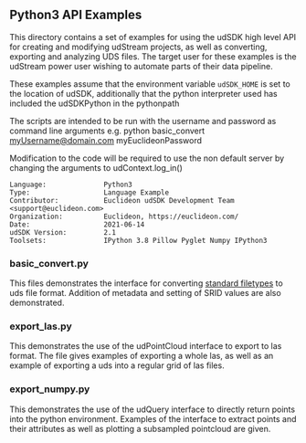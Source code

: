 ## Python3 API Examples

<!-- TODO: Write a brief abstract explaining this sample -->
This directory contains a set of examples for using the udSDK high level API for creating and modifying udStream projects,
as well as converting, exporting and analyzing UDS files. The target user for these examples is the udStream power user 
wishing to automate parts of their data pipeline.

These examples assume that the environment variable `udSDK_HOME` is set to the location of udSDK, additionally that the python interpreter
used has included the udSDKPython in the pythonpath

The scripts are intended to be run with the username and password as command line arguments
e.g. python basic_convert myUsername@domain.com myEuclideonPassword

Modification to the code will be required to use the non default server by changing the arguments to udContext.log_in()
<!-- TODO: Fill this section below with metadata about this sample-->
```
Language:              Python3
Type:                  Language Example
Contributor:           Euclideon udSDK Development Team <support@euclideon.com>
Organization:          Euclideon, https://euclideon.com/
Date:                  2021-06-14
udSDK Version:         2.1
Toolsets:              IPython 3.8 Pillow Pyglet Numpy IPython3
```

### basic_convert.py
This files demonstrates the interface for converting [standard filetypes](https://desk.euclideon.com/portal/en/kb/articles/how-to-supported-data-formats-for-conversion) 
to uds file format. Addition of metadata and setting of SRID values are also demonstrated.

### export_las.py
This demonstrates the use of the udPointCloud interface to export to las format. The file gives examples of exporting a whole las,
as well as an example of exporting a uds into a regular grid of las files.

### export_numpy.py
This demonstrates the use of the udQuery interface to directly return points into the python environment. Examples of 
the interface to extract points and their attributes as well as plotting a subsampled pointcloud are given.